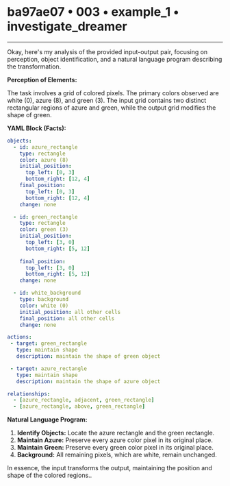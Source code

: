 # ba97ae07 • 003 • example_1 • investigate_dreamer

---
Okay, here's my analysis of the provided input-output pair, focusing on perception, object identification, and a natural language program describing the transformation.

**Perception of Elements:**

The task involves a grid of colored pixels. The primary colors observed are white (0), azure (8), and green (3). The input grid contains two distinct rectangular regions of azure and green, while the output grid modifies the shape of green.

**YAML Block (Facts):**



```yaml
objects:
  - id: azure_rectangle
    type: rectangle
    color: azure (8)
    initial_position:
      top_left: [0, 3]
      bottom_right: [12, 4]
    final_position:
      top_left: [0, 3]
      bottom_right: [12, 4]
    change: none

  - id: green_rectangle
    type: rectangle
    color: green (3)
    initial_position:
      top_left: [3, 0]
      bottom_right: [5, 12]
        
    final_position:
      top_left: [3, 0]
      bottom_right: [5, 12]
    change: none

  - id: white_background
    type: background
    color: white (0)
    initial_position: all other cells
    final_position: all other cells
    change: none

actions:
 - target: green_rectangle
   type: maintain shape
   description: maintain the shape of green object

 - target: azure_rectangle
   type: maintain shape
   description: maintain the shape of azure object

relationships:
  - [azure_rectangle, adjacent, green_rectangle]
  - [azure_rectangle, above, green_rectangle]
```



**Natural Language Program:**

1.  **Identify Objects:** Locate the azure rectangle and the green rectangle.
2.  **Maintain Azure:** Preserve every azure color pixel in its original place.
3.  **Maintain Green:** Preserve every green color pixel in its original place.
4.  **Background:** All remaining pixels, which are white, remain unchanged.

In essence, the input transforms the output, maintaining the position and shape of the colored regions..

